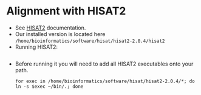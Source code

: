 # Alignment with HISAT2

- See [HISAT2](http://ccb.jhu.edu/software/hisat2/index.shtml) documentation.
- Our installed version is located here `/home/bioinformatics/software/hisat/hisat2-2.0.4/hisat2`
- Running HISAT2:
  ```
  
  ```
- Before running it you will need to add all HISAT2 executables onto your path.
  ```
  for exec in /home/bioinformatics/software/hisat/hisat2-2.0.4/*; do ln -s $exec ~/bin/.; done
  ```
